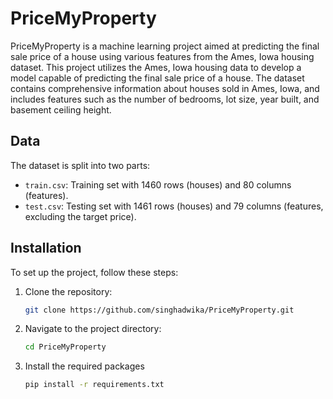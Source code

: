 # PriceMyProperty

PriceMyProperty is a machine learning project aimed at predicting the final sale price of a house using various features from the Ames, Iowa housing dataset. This project utilizes the Ames, Iowa housing data to develop a model capable of predicting the final sale price of a house. The dataset contains comprehensive information about houses sold in Ames, Iowa, and includes features such as the number of bedrooms, lot size, year built, and basement ceiling height.

## Data

The dataset is split into two parts:

- `train.csv`: Training set with 1460 rows (houses) and 80 columns (features).
- `test.csv`: Testing set with 1461 rows (houses) and 79 columns (features, excluding the target price).

## Installation

To set up the project, follow these steps:

1. Clone the repository:
   ```bash
   git clone https://github.com/singhadwika/PriceMyProperty.git

2. Navigate to the project directory:
   ```bash
   cd PriceMyProperty
   
3. Install the required packages
   ```bash
   pip install -r requirements.txt
